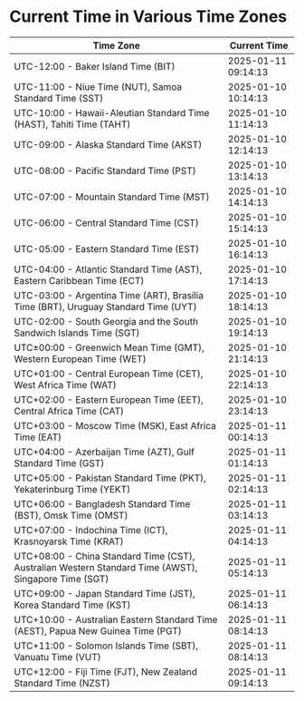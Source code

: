 # Current Time in Various Time Zones

| Time Zone | Current Time |
|-----------|--------------|
| UTC-12:00 - Baker Island Time (BIT) | 2025-01-11 09:14:13 |
| UTC-11:00 - Niue Time (NUT), Samoa Standard Time (SST) | 2025-01-10 10:14:13 |
| UTC-10:00 - Hawaii-Aleutian Standard Time (HAST), Tahiti Time (TAHT) | 2025-01-10 11:14:13 |
| UTC-09:00 - Alaska Standard Time (AKST) | 2025-01-10 12:14:13 |
| UTC-08:00 - Pacific Standard Time (PST) | 2025-01-10 13:14:13 |
| UTC-07:00 - Mountain Standard Time (MST) | 2025-01-10 14:14:13 |
| UTC-06:00 - Central Standard Time (CST) | 2025-01-10 15:14:13 |
| UTC-05:00 - Eastern Standard Time (EST) | 2025-01-10 16:14:13 |
| UTC-04:00 - Atlantic Standard Time (AST), Eastern Caribbean Time (ECT) | 2025-01-10 17:14:13 |
| UTC-03:00 - Argentina Time (ART), Brasília Time (BRT), Uruguay Standard Time (UYT) | 2025-01-10 18:14:13 |
| UTC-02:00 - South Georgia and the South Sandwich Islands Time (SGT) | 2025-01-10 19:14:13 |
| UTC±00:00 - Greenwich Mean Time (GMT), Western European Time (WET) | 2025-01-10 21:14:13 |
| UTC+01:00 - Central European Time (CET), West Africa Time (WAT) | 2025-01-10 22:14:13 |
| UTC+02:00 - Eastern European Time (EET), Central Africa Time (CAT) | 2025-01-10 23:14:13 |
| UTC+03:00 - Moscow Time (MSK), East Africa Time (EAT) | 2025-01-11 00:14:13 |
| UTC+04:00 - Azerbaijan Time (AZT), Gulf Standard Time (GST) | 2025-01-11 01:14:13 |
| UTC+05:00 - Pakistan Standard Time (PKT), Yekaterinburg Time (YEKT) | 2025-01-11 02:14:13 |
| UTC+06:00 - Bangladesh Standard Time (BST), Omsk Time (OMST) | 2025-01-11 03:14:13 |
| UTC+07:00 - Indochina Time (ICT), Krasnoyarsk Time (KRAT) | 2025-01-11 04:14:13 |
| UTC+08:00 - China Standard Time (CST), Australian Western Standard Time (AWST), Singapore Time (SGT) | 2025-01-11 05:14:13 |
| UTC+09:00 - Japan Standard Time (JST), Korea Standard Time (KST) | 2025-01-11 06:14:13 |
| UTC+10:00 - Australian Eastern Standard Time (AEST), Papua New Guinea Time (PGT) | 2025-01-11 08:14:13 |
| UTC+11:00 - Solomon Islands Time (SBT), Vanuatu Time (VUT) | 2025-01-11 08:14:13 |
| UTC+12:00 - Fiji Time (FJT), New Zealand Standard Time (NZST) | 2025-01-11 09:14:13 |
